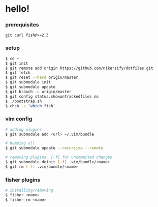 # hello!

### prerequisites
`git curl fish@>=2.3`
### setup

```sh
$ cd ~
$ git init
$ git remote add origin https://github.com/nikersify/dotfiles.git
$ git fetch
$ git reset --hard origin/master
$ git submodule init
$ git submodule update
$ git branch -u origin/master
$ git config status.showuntrackedfiles no
$ ./bootstrap.sh
$ chsh -s `which fish`
```
### vim config
```sh
# adding plugins
$ git submodule add <url> ~/.vim/bundle

# bumping all
$ git submodule update --recursive --remote

# removing plugins, [-f] for uncommited changes
$ git submodule deinit [-f] .vim/bundle/<name>
$ git rm [-f] .vim/bundle/<name>
```
### fisher plugins
```sh
# installing/removing
$ fisher <name>
$ fisher rm <name>
